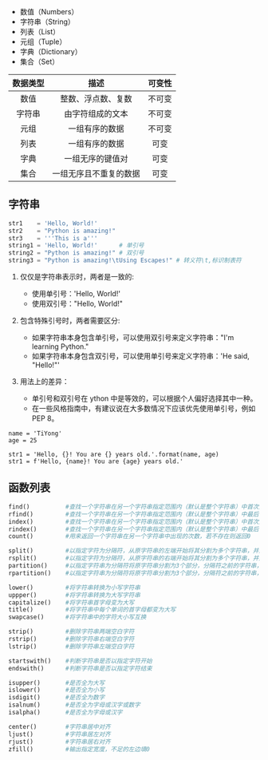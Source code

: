 <!--
 * @Author: feng 1804831168@qq.com
 * @Date: 2024-07-10 09:48:18
 * @LastEditors: feng 1804831168@qq.com
 * @LastEditTime: 2025-02-12 11:28:08
 * @Description:
 * Copyright (c) 2025 by Feng, All Rights Reserved.
-->

- 数值（Numbers）
- 字符串（String）
- 列表（List）
- 元组（Tuple）
- 字典（Dictionary）
- 集合（Set）

| 数据类型 | 描述   | 可变性 |
| :--:  | :--:  | :--:  |
| 数值   | 整数、浮点数、复数    | 不可变 |
| 字符串 | 由字符组成的文本      | 不可变 |
| 元组   | 一组有序的数据        | 不可变 |
| 列表   | 一组有序的数据        | 可变   |
| 字典   | 一组无序的键值对      | 可变   |
| 集合   | 一组无序且不重复的数据 | 可变   |

## 字符串

```python
str1    = 'Hello, World!'
str2    = "Python is amazing!"
str3    = '''This is a'''
string1 = 'Hello, World!'      # 单引号
string2 = "Python is amazing!" # 双引号
string3 = "Python is amazing!\tUsing Escapes!" # 转义符\t,标识制表符
```

1. 仅仅是字符串表示时，两者是一致的:

   - 使用单引号：'Hello, World!'
   - 使用双引号："Hello, World!"

2. 包含特殊引号时，两者需要区分:

   - 如果字符串本身包含单引号，可以使用双引号来定义字符串："I'm learning Python."
   - 如果字符串本身包含双引号，可以使用单引号来定义字符串：'He said, "Hello!"'

3. 用法上的差异：
   - 单引号和双引号在 ython 中是等效的，可以根据个人偏好选择其中一种。
   - 在一些风格指南中，有建议说在大多数情况下应该优先使用单引号，例如 PEP 8。

```py{.line-numbers}
name = 'TiYong'
age = 25

str1 = 'Hello, {}! You are {} years old.'.format(name, age)
str1 = f'Hello, {name}! You are {age} years old.'
```

## 函数列表

```py
find()          #查找一个字符串在另一个字符串指定范围内（默认是整个字符串）中首次出现的位置，若不存在则返回-1
rfind()         #查找一个字符串在另一个字符串指定范围内（默认是整个字符串）中最后一次出现的位置，若不存在则返回-1
index()         #查找一个字符串在另一个字符串指定范围内（默认是整个字符串）中首次出现的位置，若不存在则抛出异常
rindex()        #查找一个字符串在另一个字符串指定范围内（默认是整个字符串）中最后一次出现的位置，若不存在则抛出异常
count()         #用来返回一个字符串在另一个字符串中出现的次数，若不存在则返回0

split()         #以指定字符为分隔符，从原字符串的左端开始将其分割为多个字符串，并返回包含分割结果的列表
rsplit()        #以指定字符为分隔符，从原字符串的右端开始将其分割为多个字符串，并返回包含分割结果的列表
partition()     #以指定字符串为分隔符将原字符串分割为3个部分，分隔符之前的字符串，分隔符字符串和分隔符之后的字符串
rpartition()    #以指定字符串为分隔符将原字符串分割为3个部分，分隔符之前的字符串，分隔符字符串和分隔符之后的字符串

lower()         #将字符串转换为小写字符串
uppper()        #将字符串转换为大写字符串
capitalize()    #将字符串首字母变为大写
title()         #将字符串中每个单词的首字母都变为大写
swapcase()      #将字符串中的字符大小写互换

strip()         #删除字符串两端空白字符
rstrip()        #删除字符串右端空白字符
lstrip()        #删除字符串左端空白字符

startswith()    #判断字符串是否以指定字符开始
endswith()      #判断字符串是否以指定字符结束

isupper()       #是否全为大写
islower()       #是否全为小写
isdigit()       #是否全为数字
isalnum()       #是否全为字母或汉字或数字
isalpha()       #是否全为字母或汉字

center()        #字符串居中对齐
ljust()         #字符串居左对齐
rjust()         #字符串居右对齐
zfill()         #输出指定宽度，不足的左边填0
```
